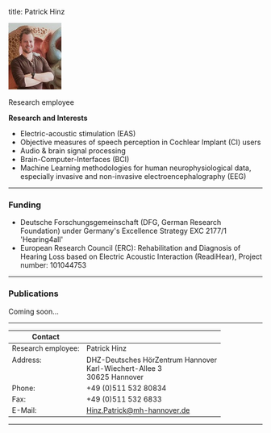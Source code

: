 title: Patrick Hinz

![Patrick Hinz](patrick.jpg)

Research employee	


**Research and Interests**

* Electric-acoustic stimulation (EAS)
* Objective measures of speech perception in Cochlear Implant (CI) users
* Audio & brain signal processing
* Brain-Computer-Interfaces (BCI)
* Machine Learning methodologies for human neurophysiological data, especially invasive and non-invasive electroencephalography (EEG)

---

### Funding
* Deutsche Forschungsgemeinschaft (DFG, German Research Foundation) under Germany's Excellence Strategy EXC 2177/1 'Hearing4all'
* European Research Council (ERC): Rehabilitation and Diagnosis of Hearing Loss based on Electric Acoustic Interaction (ReadiHear), 
  Project number: 101044753

---

### Publications
Coming soon...

---

| Contact                 |                            |
| ------------------------|--------------------------- |
| Research employee:<br>          | Patrick Hinz|
| Address: <br><br><br>   | DHZ-Deutsches HörZentrum Hannover<br> Karl-Wiechert-Allee 3 <br> 30625 Hannover |
| Phone:                  | +49 (0)511 532 80834 |
| Fax:                    | +49 (0)511 532 6833 |
| E-Mail:                 |<Hinz.Patrick@mh-hannover.de>|

---
